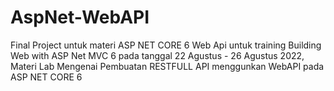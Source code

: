 # AspNet-WebAPI
Final Project untuk materi ASP NET CORE 6 Web Api untuk training Building Web with ASP Net MVC 6 pada tanggal 22 Agustus - 26 Agustus 2022,
Materi Lab Mengenai Pembuatan RESTFULL API menggunkan WebAPI pada ASP NET CORE 6
